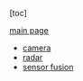 
[toc]

[main page](../entry.md)

* [camera](./camera.md)
* [radar](./radar.md)
* [sensor fusion](./sensor_funsion.md)